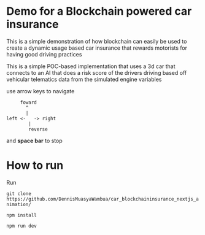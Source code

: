 # Demo for a Blockchain powered car insurance

This is a simple demonstration of how blockchain can easily be used to create a dynamic usage based car insurance
that rewards motorists for having good driving practices

This is a simple POC-based implementation that uses a 3d car  that connects to an AI that does a risk score of the drivers driving based off
vehicular telematics data from the simulated engine variables 

use arrow keys to navigate 

         foward
           ^
           |  
    left <-   -> right
            |
            reverse
          


and  **space bar**  to stop


# How to run

Run

`git clone https://github.com/DennisMuasyaWambua/car_blockchaininsurance_nextjs_animation/`

`npm install`

`npm run dev`
